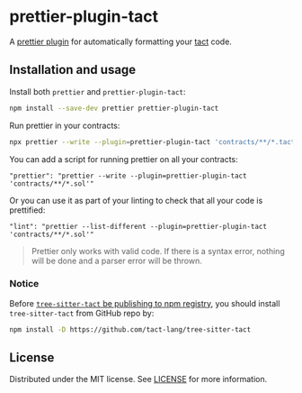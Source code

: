 # prettier-plugin-tact

A [prettier plugin](https://prettier.io/docs/en/plugins.html) for automatically formatting your [tact](https://github.com/tact-lang/tact) code.

## Installation and usage

Install both `prettier` and `prettier-plugin-tact`:

```Bash
npm install --save-dev prettier prettier-plugin-tact
```

Run prettier in your contracts:

```Bash
npx prettier --write --plugin=prettier-plugin-tact 'contracts/**/*.tact'
```

You can add a script for running prettier on all your contracts:

```
"prettier": "prettier --write --plugin=prettier-plugin-tact 'contracts/**/*.sol'"
```

Or you can use it as part of your linting to check that all your code is prettified:

```
"lint": "prettier --list-different --plugin=prettier-plugin-tact 'contracts/**/*.sol'"
```

> Prettier only works with valid code. If there is a syntax error, nothing will be done and a parser error will be thrown.

### Notice

Before [`tree-sitter-tact` be publishing to npm registry](https://github.com/tact-lang/tree-sitter-tact/issues/12), you should install `tree-sitter-tact` from GitHub repo by:

```sh
npm install -D https://github.com/tact-lang/tree-sitter-tact
```

## License

Distributed under the MIT license. See [LICENSE](LICENSE) for more information.
